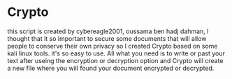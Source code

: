 # Crypto
this script is created by cybereagle2001, oussama ben hadj dahman, I thought that it so important to secure some documents that will allow people to conserve their own privacy so I created Crypto based on some kali linux tools. it's so easy to use. All what you need is to write or past your text after useing the encryption or decryption option and Crypto will create a new file where you will found your document encrypted or decrypted. 
